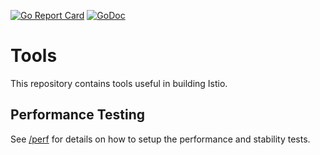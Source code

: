 [![Go Report Card](https://goreportcard.com/badge/github.com/istio/tools)](https://goreportcard.com/report/github.com/istio/tools)
[![GoDoc](https://godoc.org/github.com/istio/tools?status.svg)](https://godoc.org/github.com/istio/tools)

# Tools

This repository contains tools useful in building Istio.

## Performance Testing

See [/perf](/perf/README.md) for details on how to setup the performance and stability tests.
